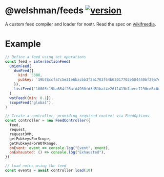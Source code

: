 # @welshman/feeds [![version](https://badgen.net/npm/v/@welshman/feeds)](https://npmjs.com/package/@welshman/feeds)

A custom feed compiler and loader for nostr. Read the spec on [wikifreedia](https://wikifreedia.xyz/cip-01/97c70a44366a6535c1).

# Example

```javascript
// Define a feed using set operations
const feed = intersectionFeed(
  unionFeed(
    dvmFeed({
      kind: 5300,
      pubkey: '19b78ccfa7c5e31e6bacbb3f2a1703f64b62017702e584440bf29a7e16263e8c',
    }),
    listFeed("10003:19ba654f26afd4930fd3d51baf4e26f1413b7aeec7190cd6c0cdf4d2f14cec6b:"),
  )
  wotFeed({min: 0.1}),
  scopeFeed("global"),
)

// Create a controller, providing required context via FeedOptions
const controller = new FeedController({
  feed,
  request,
  requestDVM,
  getPubkeysForScope,
  getPubkeysForWOTRange,
  onEvent: event => console.log("Event", event),
  onExhausted: () => console.log("Exhausted"),
})

// Load notes using the feed
const events = await controller.load(10)
```
